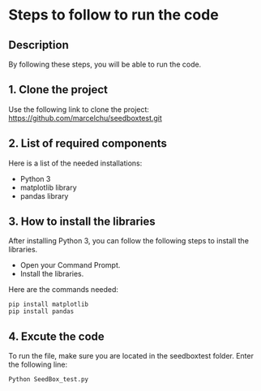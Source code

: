 # Steps to follow to run the code

## Description

By following these steps, you will be able to run the code.

## 1. Clone the project

Use the following link to clone the project:
https://github.com/marcelchu/seedboxtest.git

## 2. List of required components

Here is a list of the needed installations:

* Python 3
* matplotlib library
* pandas library

## 3. How to install the libraries

After installing Python 3, you can follow the following steps to install the libraries.

* Open your Command Prompt.
* Install the libraries.

Here are the commands needed:
```
pip install matplotlib
pip install pandas
```

## 4. Excute the code

To run the file, make sure you are located in the seedboxtest folder.
Enter the following line:
```
Python SeedBox_test.py
```